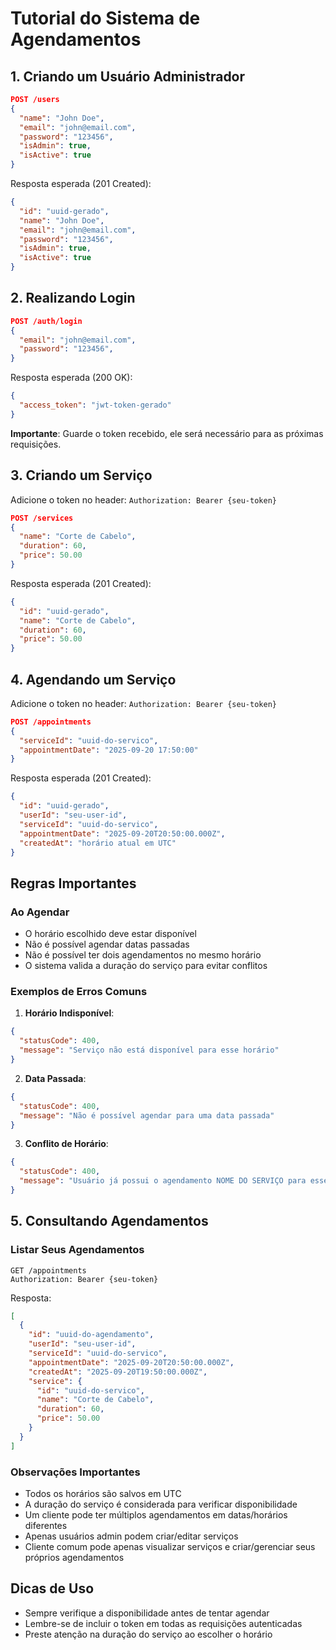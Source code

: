 # Tutorial do Sistema de Agendamentos

## 1. Criando um Usuário Administrador

```json
POST /users
{
  "name": "John Doe",
  "email": "john@email.com",
  "password": "123456",
  "isAdmin": true,
  "isActive": true
}
```

Resposta esperada (201 Created):
```json
{
  "id": "uuid-gerado",
  "name": "John Doe",
  "email": "john@email.com",
  "password": "123456",
  "isAdmin": true,
  "isActive": true
}
```

## 2. Realizando Login

```json
POST /auth/login
{
  "email": "john@email.com",
  "password": "123456",
}
```

Resposta esperada (200 OK):
```json
{
  "access_token": "jwt-token-gerado"
}
```

**Importante**: Guarde o token recebido, ele será necessário para as próximas requisições.

## 3. Criando um Serviço

Adicione o token no header: `Authorization: Bearer {seu-token}`

```json
POST /services
{
  "name": "Corte de Cabelo",
  "duration": 60,
  "price": 50.00
}
```

Resposta esperada (201 Created):
```json
{
  "id": "uuid-gerado",
  "name": "Corte de Cabelo",
  "duration": 60,
  "price": 50.00
}
```

## 4. Agendando um Serviço

Adicione o token no header: `Authorization: Bearer {seu-token}`

```json
POST /appointments
{
  "serviceId": "uuid-do-servico",
  "appointmentDate": "2025-09-20 17:50:00"
}
```

Resposta esperada (201 Created):
```json
{
  "id": "uuid-gerado",
  "userId": "seu-user-id",
  "serviceId": "uuid-do-servico",
  "appointmentDate": "2025-09-20T20:50:00.000Z",
  "createdAt": "horário atual em UTC"
}
```

## Regras Importantes

### Ao Agendar
- O horário escolhido deve estar disponível
- Não é possível agendar datas passadas
- Não é possível ter dois agendamentos no mesmo horário
- O sistema valida a duração do serviço para evitar conflitos

### Exemplos de Erros Comuns

1. **Horário Indisponível**:
```json
{
  "statusCode": 400,
  "message": "Serviço não está disponível para esse horário"
}
```

2. **Data Passada**:
```json
{
  "statusCode": 400,
  "message": "Não é possível agendar para uma data passada"
}
```

3. **Conflito de Horário**:
```json
{
  "statusCode": 400,
  "message": "Usuário já possui o agendamento NOME DO SERVIÇO para esse horário"
}
```

## 5. Consultando Agendamentos

### Listar Seus Agendamentos
```http
GET /appointments
Authorization: Bearer {seu-token}
```

Resposta:
```json
[
  {
    "id": "uuid-do-agendamento",
    "userId": "seu-user-id",
    "serviceId": "uuid-do-servico",
    "appointmentDate": "2025-09-20T20:50:00.000Z",
    "createdAt": "2025-09-20T19:50:00.000Z",
    "service": {
      "id": "uuid-do-servico",
      "name": "Corte de Cabelo",
      "duration": 60,
      "price": 50.00
    }
  }
]
```

### Observações Importantes
- Todos os horários são salvos em UTC
- A duração do serviço é considerada para verificar disponibilidade
- Um cliente pode ter múltiplos agendamentos em datas/horários diferentes
- Apenas usuários admin podem criar/editar serviços
- Cliente comum pode apenas visualizar serviços e criar/gerenciar seus próprios agendamentos

## Dicas de Uso
- Sempre verifique a disponibilidade antes de tentar agendar
- Lembre-se de incluir o token em todas as requisições autenticadas
- Preste atenção na duração do serviço ao escolher o horário
